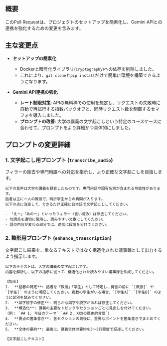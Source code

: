## 概要

このPull Requestは、プロジェクトのセットアップを簡素化し、Gemini APIとの連携を強化するための変更を含みます。

## 主な変更点

- **セットアップの簡素化**
  - Dockerと暗号化ライブラリ(`cryptography`)への依存を削除しました。
  - これにより、`git clone`と`pip install`だけで簡単に環境を構築できるようになります。

- **Gemini API連携の強化**
  - **レート制限対策**: APIの無料枠での使用を想定し、リクエストの失敗時に自動で再試行する指数バックオフと、同時リクエスト数を制御するセマフォを導入しました。
  - **プロンプトの改善**: 大学の講義の文字起こしという特定のユースケースに合わせて、プロンプトをより詳細かつ具体的にしました。

## プロンプトの変更詳細

### 1. 文字起こし用プロンプト (`transcribe_audio`)

フィラーの除去や専門用語への対応を指示し、より正確な文字起こしを目指します。

```plaintext
以下の音声は大学の講義を録音したものです。専門用語や固有名詞が含まれる可能性があります。
話者は主に一人の教授で、時折学生からの質問が入ります。
以下の点に注意して、できるだけ正確に日本語で文字起こししてください。

- 「えー」「あのー」といったフィラー（言い淀み）は除去してください。
- 句読点を適切に使用し、読みやすい文章にしてください。
- 話の内容が変わる部分では、適切に段落を分けてください。
```

### 2. 整形用プロンプト (`enhance_transcription`)

文字起こし結果を、単なるテキストではなく構造化された議事録として出力するよう指示します。

```plaintext
以下のテキストは、大学の講義の文字起こしです。
内容を解析し、以下の指示に従って、構造化された読みやすい議事録を作成してください。

【指示】
1.  **話者の特定**: 話者を「教授」「学生」として特定し、発言の前に `[教授]` や `[学生]` のように明記してください。複数の学生がいる場合、`[学生A]` `[学生B]` のように区別を試みてください。
2.  **誤字脱字の修正**: 明らかな誤字や脱字があれば修正してください。
3.  **構造化**: 講義の主要なトピックやセクションごとに見出しを付けてください。（例： `## 1. 今日のテーマ` `## 2. XXXの歴史的背景`）
4.  **要点の箇条書き**: 各セクションの最後に、重要なポイントを箇条書きでまとめてください。
5.  **全体の要約**: 最後に、講義全体の要約を3〜5行程度で記述してください。

【文字起こしテキスト】
```
